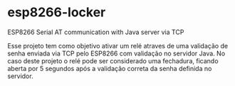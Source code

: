 # esp8266-locker
ESP8266 Serial AT communication with Java server via TCP

Esse projeto tem como objetivo ativar um relé atraves de uma validação de senha enviada via TCP pelo ESP8266 com validação no servidor Java. 
No caso deste projeto o relé pode ser considerado uma fechadura, ficando aberta por 5 segundos após a validação correta da senha definida no servidor.
